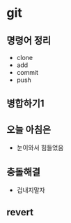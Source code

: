 # git 

## 명령어 정리
- clone
- add
- commit
- push

## 병합하기1

## 오늘 아침은

- 눈이와서 힘들었음

## 충돌해결

- 겁내지말자

## revert
